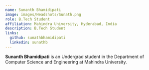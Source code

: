 ```yaml
---
name: Sunanth Bhamidipati
image: images/Headshots/Sunath.png
role: B.Tech Student
affiliation: Mahindra University, Hyderabad, India
description: B.Tech Student
links:
  github: sunathbhamidipati
  linkedin: sunathb
---
```


**Sunanth Bhamidipati** is an Undergrad student in the Department of Computer Science and Engineering at Mahindra University.
